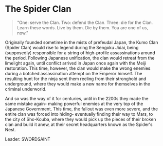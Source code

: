 # The Spider Clan
> "One: serve the Clan. Two: defend the Clan. Three: die for the Clan. Learn these words. Live by them. Die by them. You are one of us, now."

Originally founded sometime in the mists of prefeudal Japan, the Kumo Clan (Spider Clan) would rise to legend during the Sengoku Jidai, being (supposedly) responsible for a string of high-profile assassinations around the period. Following Japanese unification, the clan would retreat from the limelight again, until conflict arrived in Japan once again with the Meiji restoration. This time, however, the clan would make the wrong enemies during a botched assassination attempt on the Emperor himself. The resulting hunt for the ninja sent them reeling from their stronghold and underground, where they would make a new name for themselves in the criminal underworld.

And so was the way of it for centuries, until in the 2200s they made the same mistake again- making powerful enemies at the very top of the Japanese Government. This time, the fallout was even more severe, and the entire clan was forced into hiding- eventually finding their way to Mars, to the city of Sho-Kouba, where they would pick up the pieces of their broken clan and build it anew, at their secret headquarters known as the Spider's Nest.

Leader: SWORDSAINT